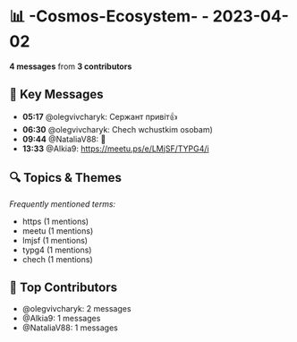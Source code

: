 # 📊 -Cosmos-Ecosystem- - 2023-04-02
**4 messages** from **3 contributors**

## 💬 Key Messages
- **05:17** @olegvivcharyk: Сержант привіт👍
- **06:30** @olegvivcharyk: Chech wchustkim osobam)
- **09:44** @NataliaV88: 🖖
- **13:33** @Alkia9: https://meetu.ps/e/LMjSF/TYPG4/i

## 🔍 Topics & Themes
*Frequently mentioned terms:*
- https (1 mentions)
- meetu (1 mentions)
- lmjsf (1 mentions)
- typg4 (1 mentions)
- chech (1 mentions)

## 👥 Top Contributors
- @olegvivcharyk: 2 messages
- @Alkia9: 1 messages
- @NataliaV88: 1 messages